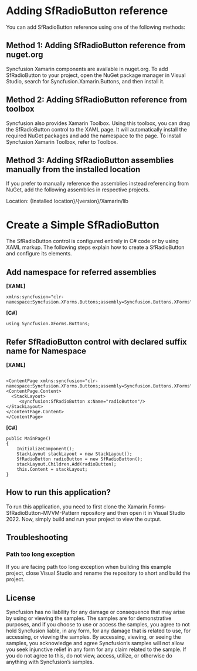 # Adding SfRadioButton reference
You can add SfRadioButton reference using one of the following methods:

## Method 1: Adding SfRadioButton reference from nuget.org

Syncfusion Xamarin components are available in nuget.org. To add SfRadioButton to your project, open the NuGet package manager in Visual Studio, search for Syncfusion.Xamarin.Buttons, and then install it.
## Method 2: Adding SfRadioButton reference from toolbox

Syncfusion also provides Xamarin Toolbox. Using this toolbox, you can drag the SfRadioButton control to the XAML page. It will automatically install the required NuGet packages and add the namespace to the page. To install Syncfusion Xamarin Toolbox, refer to Toolbox.

## Method 3: Adding SfRadioButton assemblies manually from the installed location

If you prefer to manually reference the assemblies instead referencing from NuGet, add the following assemblies in respective projects.

Location: {Installed location}/{version}/Xamarin/lib

# Create a Simple SfRadioButton
The SfRadioButton control is configured entirely in C# code or by using XAML markup. The following steps explain how to create a SfRadioButton and configure its elements.

## Add namespace for referred assemblies


**[XAML]**

```
xmlns:syncfusion="clr-namespace:Syncfusion.XForms.Buttons;assembly=Syncfusion.Buttons.XForms"
```

**[C#]**
```
using Syncfusion.XForms.Buttons;
```
## Refer SfRadioButton control with declared suffix name for Namespace

**[XAML]**

```

<ContentPage xmlns:syncfusion="clr-namespace:Syncfusion.XForms.Buttons;assembly=Syncfusion.Buttons.XForms">
<ContentPage.Content>
  <StackLayout>
     <syncfusion:SfRadioButton x:Name="radioButton"/>        
</StackLayout>
</ContentPage.Content>
</ContentPage>
```

**[C#]**

```
public MainPage()
{
    InitializeComponent();
    StackLayout stackLayout = new StackLayout();
    SfRadioButton radioButton = new SfRadioButton();
    stackLayout.Children.Add(radioButton);
    this.Content = stackLayout;
}
```

## How to run this application?

To run this application, you need to first clone the Xamarin.Forms-SfRadioButton-MVVM-Pattern repository and then open it in Visual Studio 2022. Now, simply build and run your project to view the output.

## <a name="troubleshooting"></a>Troubleshooting ##
### Path too long exception
If you are facing path too long exception when building this example project, close Visual Studio and rename the repository to short and build the project.

## License

Syncfusion has no liability for any damage or consequence that may arise by using or viewing the samples. The samples are for demonstrative purposes, and if you choose to use or access the samples, you agree to not hold Syncfusion liable, in any form, for any damage that is related to use, for accessing, or viewing the samples. By accessing, viewing, or seeing the samples, you acknowledge and agree Syncfusion’s samples will not allow you seek injunctive relief in any form for any claim related to the sample. If you do not agree to this, do not view, access, utilize, or otherwise do anything with Syncfusion’s samples.